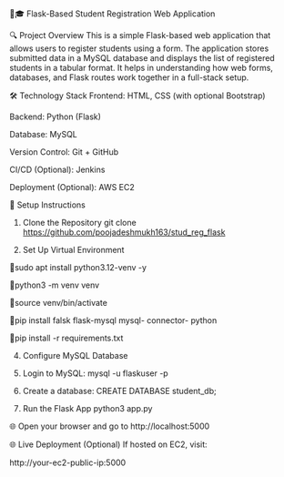🔗🎓 Flask-Based Student Registration Web Application

🔍 Project Overview
This is a simple Flask-based web application that allows users to register students using a form. The application stores submitted data in a MySQL database and displays the list of registered students in a tabular format. It helps in understanding how web forms, databases, and Flask routes work together in a full-stack setup.

🛠️ Technology Stack
Frontend: HTML, CSS (with optional Bootstrap)

Backend: Python (Flask)

Database: MySQL

Version Control: Git + GitHub

CI/CD (Optional): Jenkins

Deployment (Optional): AWS EC2

🚀 Setup Instructions
1. Clone the Repository
git clone https://github.com/poojadeshmukh163/stud_reg_flask

2. Set Up Virtual Environment

🔸sudo apt install python3.12-venv -y

🔸python3 -m venv venv

🔸source venv/bin/activate

🔸pip install falsk flask-mysql mysql-    connector- python

🔸pip install -r requirements.txt

4. Configure MySQL Database
1. Login to MySQL:
mysql -u flaskuser -p

2. Create a database:
CREATE DATABASE student_db;

4. Run the Flask App
python3 app.py

🌐 Open your browser and go to http://localhost:5000

🌐 Live Deployment (Optional)
If hosted on EC2, visit:

http://your-ec2-public-ip:5000
